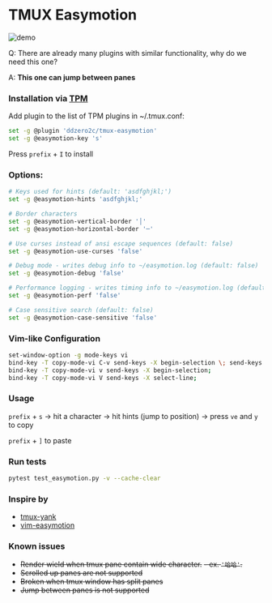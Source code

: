 # TMUX Easymotion

![demo](https://github.com/user-attachments/assets/6f9ef875-47b1-4dee-823d-f1990f2af51e)


Q: There are already many plugins with similar functionality, why do we need this one?

A: **This one can jump between panes**

### Installation via [TPM](https://github.com/tmux-plugins/tpm)

Add plugin to the list of TPM plugins in ~/.tmux.conf:

```bash
set -g @plugin 'ddzero2c/tmux-easymotion'
set -g @easymotion-key 's'
```

Press `prefix` + `I` to install


### Options:

```bash
# Keys used for hints (default: 'asdfghjkl;')
set -g @easymotion-hints 'asdfghjkl;'

# Border characters
set -g @easymotion-vertical-border '│'
set -g @easymotion-horizontal-border '─'

# Use curses instead of ansi escape sequences (default: false)
set -g @easymotion-use-curses 'false'

# Debug mode - writes debug info to ~/easymotion.log (default: false)
set -g @easymotion-debug 'false'

# Performance logging - writes timing info to ~/easymotion.log (default: false)
set -g @easymotion-perf 'false'

# Case sensitive search (default: false)
set -g @easymotion-case-sensitive 'false'
```


### Vim-like Configuration

```bash
set-window-option -g mode-keys vi
bind-key -T copy-mode-vi C-v send-keys -X begin-selection \; send-keys -X rectangle-toggle;
bind-key -T copy-mode-vi v send-keys -X begin-selection;
bind-key -T copy-mode-vi V send-keys -X select-line;
```


### Usage
`prefix` + `s` -> hit a character -> hit hints (jump to position) -> press `ve` and `y` to copy

`prefix` + `]` to paste


### Run tests

```bash
pytest test_easymotion.py -v --cache-clear
```

### Inspire by
- [tmux-yank](https://github.com/tmux-plugins/tmux-yank)
- [vim-easymotion](https://github.com/easymotion/vim-easymotion)

### Known issues
- ~~Render wield when tmux pane contain wide character.~~
    ~~- ex. `'哈哈'`.~~
- ~~Scrolled up panes are not supported~~
- ~~Broken when tmux window has split panes~~
- ~~Jump between panes is not supported~~
